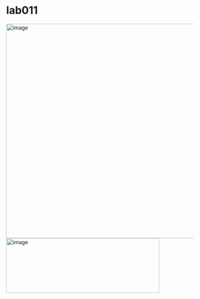 # lab011
<img width="1107" height="575" alt="image" src="https://github.com/user-attachments/assets/0d325e94-4941-4182-89f4-1483f5e2fa45" />

<img width="411" height="147" alt="image" src="https://github.com/user-attachments/assets/31032d50-5e2c-4524-aabf-a2c5b9620b33" />


